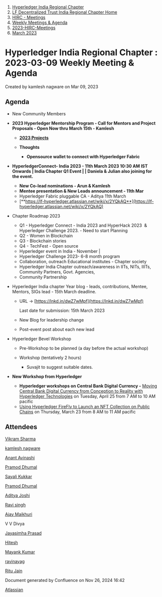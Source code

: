 1. [Hyperledger India Regional Chapter](index.html)
2. [LF Decentralized Trust India Regional Chapter Home](LF-Decentralized-Trust-India-Regional-Chapter-Home_19169282.html)
3. [HIRC - Meetings](HIRC---Meetings_19169350.html)
4. [Weekly Meetings &amp; Agenda](19169352.html)
5. [2023-HIRC-Meetings](2023-HIRC-Meetings_19170487.html)
6. [March 2023](March-2023_19170518.html)

# Hyperledger India Regional Chapter : 2023-03-09 Weekly Meeting &amp; Agenda

Created by kamlesh nagware on Mar 09, 2023

## Agenda

- New Community Members
- **2023 Hyperledger Mentorship Program - Call for Mentors and Project Proposals - Open Now thru March 15th - Kamlesh**
  
  - [**2023 Projects**](https://lf-hyperledger.atlassian.net/wiki/display/INTERN/2023+Projects)
  - **Thoughts**
    
    - **Opensource wallet to connect with Hyperledger Fabric**
- **HyperledgerConnect- India 2023 - 11th March 2023 10:30 AM IST Onwards | India Chapter Q1 Event | | Daniela &amp; Julian also joining for the event.**
  
  - **New Co-lead nominations - Arun &amp; Kamlesh**
  - **Mentee presentation &amp; New Leads announcement - 11th Mar**
  - Hyperledger Fabric pluggable CA - Aditya 11th March
  - [**https://lf-hyperledger.atlassian.net/wiki/x/2YQkAQ**](https://lf-hyperledger.atlassian.net/wiki/x/2YQkAQ)
- Chapter Roadmap 2023
  
  - Q1 - Hyperledger Connect - India 2023 and HyperHack 2023  &amp; Hyperledger Challenge 2023. - Need to start Planning
  - Q2 - Women in Blockchain
  - Q3 - Blockchain stories
  - Q4 - TechFest - Open source
  - Hyperledger event in India - November |
  - Hyperledger Challenge 2023- 6-8 month program
  - Collaboration, outreach Educational institutes - Chapter society
  - Hyperledger India Chapter outreach/awareness in IITs, NITs, IIITs, Community Partners, Govt. Agencies,
  - Community Partnership
- Hyperledger India chapter Year blog - leads, contributions, Mentee, Mentors, SIGs lead - 15th March deadline.
  
  - URL -&gt; [https://lnkd.in/dwZ7wMpf](https://lnkd.in/dwZ7wMpf)
    
    Last date for submission: 15th March 2023
  - New Blog for leadership change
  - Post-event post about each new lead
- Hyperledger Bevel Workshop
  
  - Pre-Workshop to be planned (a day before the actual workshop)
  - Workshop (tentatively 2 hours)
    
    - Suvajit to suggest suitable dates.
- **New Workshop from Hyperledger**
  
  - **Hyperledger workshops on Central Bank Digital Currency -** [Moving Central Bank Digital Currency from Conception to Reality with Hyperledger Technologies](https://email.linuxfoundation.org/e3t/Ctc/RI+113/cZw--04/VX1zNH7L8fXpW7Zkk4r3tlbn9W95j2m74XVXJ5N8NyyF_3q3pBV1-WJV7CgMmzN3gryp8yyq4JVkwh1c56M6pJW3D8ySR3VffGBN4nst_KMkfGMW3WQw-_5lZ78vW6CcN4w4ChK6rW7PlFLQ6LymQ9W7Hb58D3j3BygW7gV5Mv7HbyDdW2LXj0H6D0B2NW5ZBGd439Yq37W7whHm68jQ-LXVkNW8R7kZWQ9W1Tk6hP4vs86TW7sYsVT5skyVRW4GdcJX8RJqsmW3Tn-LG74d4ZHW8jp6sS68FLx2W96d4yL6QZr94W84jsVz43YF25W8M-t504Kpc2DW8Ypyhk1RsdvmW74qB6t3WMMzWW6ZN_FD4zLt91W434xhK5x9z0RW1b9s3j4w8MYyW2qdyKm4qhSN3W2D73Vn9hJspbW1Jwnrc8hQcSMW1M5K9M6tgQrC35PN1) on Tuesday, April 25 from 7 AM to 10 AM pacific
  - [Using Hyperledger FireFly to Launch an NFT Collection on Public Chains](https://email.linuxfoundation.org/e3t/Ctc/RI+113/cZw--04/VX1zNH7L8fXpW7Zkk4r3tlbn9W95j2m74XVXJ5N8NyyF_3q3pBV1-WJV7CgHZgW1bXZ6C5-Cgx1W1sG4518wY262W1RM6l3712ZwGN1t7BXH3dk9vW7c1zk74xDfdDW2zZWjl1B2Gl6W49WtF-5TLzK2W4SKgL11wX0rHW8ybrQd6NxDw2W3t91Zh8M6946W6MDdlf8jW8zDW7ycsb74n9kX5W4hWXvW4XfPVnW3D9Tjd7NRS_TW1Q_VDj6gvBPzW64ZBHK3TKQcTW9lJBnz4fPC2CW6z5Z6T4vbmh8W48h12Y63cDFBW8kxWZw6NnwpHW1vpwvB6XW_58W1GfvN24WxD1lN5F8hNyN7vNDW5BZ6Vm6LQ0WPW6KshBH3Cl87PW5zlpRj3ZQQ8wW6n76lm7ZkgV_W8xfW0W5CshTkW7frTnD80lVM0W12mw9b6m_St83bbY1) on Thursday, March 23 from 8 AM to 11 AM pacific

## Attendees

[Vikram Sharma](https://lf-hyperledger.atlassian.net/wiki/people/712020:af0c3f29-e190-4dc2-9098-9266b1dc0dab?ref=confluence) 

[kamlesh nagware](https://lf-hyperledger.atlassian.net/wiki/people/557058:8e1fc425-f938-4b39-ad13-9cd8b0ddde52?ref=confluence) 

[Anant Avinashi](https://lf-hyperledger.atlassian.net/wiki/people/63304d689b32cfef9326331b?ref=confluence) 

[Pramod Dhumal](https://lf-hyperledger.atlassian.net/wiki/people/557058:427a3e79-fd4e-4ef4-8cd7-8b2ea92d65e7?ref=confluence) 

[Sayali Kukkar](https://lf-hyperledger.atlassian.net/wiki/people/712020:058c126e-c558-452c-8c57-c785f35ca3ee?ref=confluence) 

[Pramod Dhumal](https://lf-hyperledger.atlassian.net/wiki/people/557058:427a3e79-fd4e-4ef4-8cd7-8b2ea92d65e7?ref=confluence) 

[Aditya Joshi](https://lf-hyperledger.atlassian.net/wiki/people/5a5129ceb12c7029722bbcac?ref=confluence) 

[Ravi singh](https://lf-hyperledger.atlassian.net/wiki/people/6207b125f5d29a0068fd3a32?ref=confluence)  

[Ajay Maikhuri](https://lf-hyperledger.atlassian.net/wiki/people/712020:baad48f4-8514-44bd-a217-9ad7e24590e7?ref=confluence)

V V Divya

[Jayasimha Prasad](https://lf-hyperledger.atlassian.net/wiki/people/5ca405cce623ae19ec54e4e3?ref=confluence) 

[Hitesh](https://lf-hyperledger.atlassian.net/wiki/people/70121:6c56fbaa-4675-4ba6-84df-800d9ca4f233?ref=confluence) 

[Mayank Kumar](https://lf-hyperledger.atlassian.net/wiki/people/5f0af229502ce1001dfbe5f8?ref=confluence) 

[ravinayag](https://lf-hyperledger.atlassian.net/wiki/people/5df677a6588f6e0cb032f7b6?ref=confluence) 

[Ritu Jain](https://lf-hyperledger.atlassian.net/wiki/people/557058:5c9c59c5-fd5d-49e5-9535-364abb623584?ref=confluence) 

Document generated by Confluence on Nov 26, 2024 16:42

[Atlassian](http://www.atlassian.com/)
